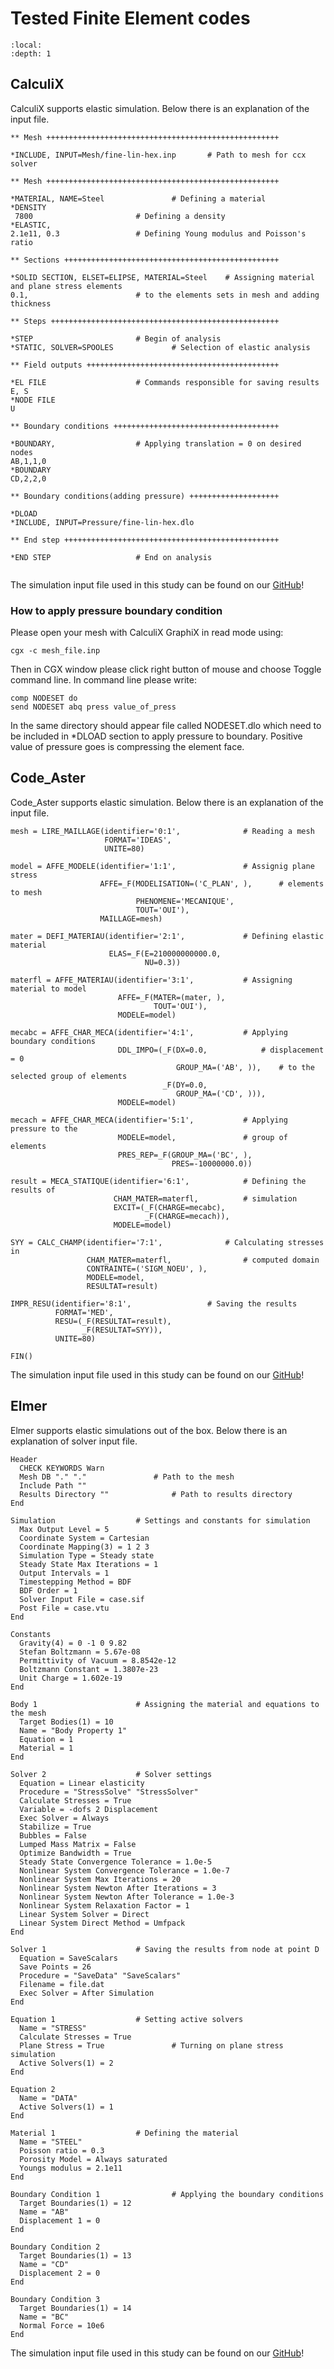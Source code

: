 # Tested Finite Element codes
```{contents} Table of Contents
:local: 
:depth: 1
```
## CalculiX

CalculiX supports elastic simulation. Below there is an explanation of the input file.

```
** Mesh ++++++++++++++++++++++++++++++++++++++++++++++++++++

*INCLUDE, INPUT=Mesh/fine-lin-hex.inp		# Path to mesh for ccx solver

** Mesh ++++++++++++++++++++++++++++++++++++++++++++++++++++

*MATERIAL, NAME=Steel				# Defining a material
*DENSITY
 7800						# Defining a density
*ELASTIC,
2.1e11, 0.3					# Defining Young modulus and Poisson's ratio

** Sections ++++++++++++++++++++++++++++++++++++++++++++++++

*SOLID SECTION, ELSET=ELIPSE, MATERIAL=Steel 	# Assigning material and plane stress elements
0.1,						# to the elements sets in mesh and adding thickness

** Steps +++++++++++++++++++++++++++++++++++++++++++++++++++

*STEP						# Begin of analysis
*STATIC, SOLVER=SPOOLES				# Selection of elastic analysis

** Field outputs +++++++++++++++++++++++++++++++++++++++++++

*EL FILE					# Commands responsible for saving results
E, S
*NODE FILE
U

** Boundary conditions +++++++++++++++++++++++++++++++++++++

*BOUNDARY,					# Applying translation = 0 on desired nodes
AB,1,1,0
*BOUNDARY
CD,2,2,0

** Boundary conditions(adding pressure) ++++++++++++++++++++

*DLOAD
*INCLUDE, INPUT=Pressure/fine-lin-hex.dlo

** End step ++++++++++++++++++++++++++++++++++++++++++++++++

*END STEP					# End on analysis


```
The simulation input file used in this study can be found on our [GitHub](https://github.com/spolanski/CoFEA/tree/master/benchmarks/04-eliptic-membrane/model_setup/Model_CalculiX)!

### How to apply pressure boundary condition

Please open your mesh with CalculiX GraphiX in read mode using:

```
cgx -c mesh_file.inp
```
Then in CGX window please click right button of mouse and choose Toggle command line. In command line please write:

```
comp NODESET do
send NODESET abq press value_of_press
```
In the same directory should appear file called NODESET.dlo which need to be included in *DLOAD section to apply pressure to boundary.
Positive value of pressure goes is compressing the element face.

## Code_Aster

Code_Aster supports elastic simulation. Below there is an explanation of the input file.


```
mesh = LIRE_MAILLAGE(identifier='0:1',				# Reading a mesh
                     FORMAT='IDEAS',
                     UNITE=80)

model = AFFE_MODELE(identifier='1:1',				# Assignig plane stress
                    AFFE=_F(MODELISATION=('C_PLAN', ),		# elements to mesh
                            PHENOMENE='MECANIQUE',
                            TOUT='OUI'),
                    MAILLAGE=mesh)

mater = DEFI_MATERIAU(identifier='2:1',				# Defining elastic material
                      ELAS=_F(E=210000000000.0,
                              NU=0.3))

materfl = AFFE_MATERIAU(identifier='3:1',			# Assigning material to model
                        AFFE=_F(MATER=(mater, ),
                                TOUT='OUI'),
                        MODELE=model)

mecabc = AFFE_CHAR_MECA(identifier='4:1',			# Applying boundary conditions
                        DDL_IMPO=(_F(DX=0.0,			# displacement = 0
                                     GROUP_MA=('AB', )),	# to the selected group of elements
                                  _F(DY=0.0,
                                     GROUP_MA=('CD', ))),
                        MODELE=model)

mecach = AFFE_CHAR_MECA(identifier='5:1',			# Applying pressure to the
                        MODELE=model,				# group of elements
                        PRES_REP=_F(GROUP_MA=('BC', ),
                                    PRES=-10000000.0))

result = MECA_STATIQUE(identifier='6:1',			# Defining the results of
                       CHAM_MATER=materfl,			# simulation
                       EXCIT=(_F(CHARGE=mecabc),
                              _F(CHARGE=mecach)),
                       MODELE=model)

SYY = CALC_CHAMP(identifier='7:1',				# Calculating stresses in
                 CHAM_MATER=materfl,				# computed domain
                 CONTRAINTE=('SIGM_NOEU', ),
                 MODELE=model,
                 RESULTAT=result)

IMPR_RESU(identifier='8:1',					# Saving the results
          FORMAT='MED',	  
          RESU=(_F(RESULTAT=result),
                _F(RESULTAT=SYY)),
          UNITE=80)

FIN()

```
The simulation input file used in this study can be found on our [GitHub](https://github.com/spolanski/CoFEA/tree/master/benchmarks/04-eliptic-membrane/model_setup//Model_Code_Aster)!

## Elmer

Elmer supports elastic simulations out of the box. Below there is an explanation of solver input file.

```
Header
  CHECK KEYWORDS Warn
  Mesh DB "." "."				# Path to the mesh
  Include Path ""
  Results Directory ""				# Path to results directory
End

Simulation					# Settings and constants for simulation
  Max Output Level = 5
  Coordinate System = Cartesian
  Coordinate Mapping(3) = 1 2 3
  Simulation Type = Steady state
  Steady State Max Iterations = 1
  Output Intervals = 1
  Timestepping Method = BDF
  BDF Order = 1
  Solver Input File = case.sif
  Post File = case.vtu
End

Constants
  Gravity(4) = 0 -1 0 9.82
  Stefan Boltzmann = 5.67e-08
  Permittivity of Vacuum = 8.8542e-12
  Boltzmann Constant = 1.3807e-23
  Unit Charge = 1.602e-19
End

Body 1						# Assigning the material and equations to the mesh
  Target Bodies(1) = 10
  Name = "Body Property 1"
  Equation = 1
  Material = 1
End

Solver 2					# Solver settings
  Equation = Linear elasticity
  Procedure = "StressSolve" "StressSolver"
  Calculate Stresses = True
  Variable = -dofs 2 Displacement
  Exec Solver = Always
  Stabilize = True
  Bubbles = False
  Lumped Mass Matrix = False
  Optimize Bandwidth = True
  Steady State Convergence Tolerance = 1.0e-5
  Nonlinear System Convergence Tolerance = 1.0e-7
  Nonlinear System Max Iterations = 20
  Nonlinear System Newton After Iterations = 3
  Nonlinear System Newton After Tolerance = 1.0e-3
  Nonlinear System Relaxation Factor = 1
  Linear System Solver = Direct
  Linear System Direct Method = Umfpack
End

Solver 1					# Saving the results from node at point D
  Equation = SaveScalars
  Save Points = 26
  Procedure = "SaveData" "SaveScalars"
  Filename = file.dat
  Exec Solver = After Simulation
End

Equation 1					# Setting active solvers
  Name = "STRESS"
  Calculate Stresses = True
  Plane Stress = True				# Turning on plane stress simulation
  Active Solvers(1) = 2
End

Equation 2
  Name = "DATA"
  Active Solvers(1) = 1
End

Material 1					# Defining the material
  Name = "STEEL"
  Poisson ratio = 0.3
  Porosity Model = Always saturated
  Youngs modulus = 2.1e11
End

Boundary Condition 1				# Applying the boundary conditions
  Target Boundaries(1) = 12
  Name = "AB"
  Displacement 1 = 0
End

Boundary Condition 2
  Target Boundaries(1) = 13
  Name = "CD"
  Displacement 2 = 0
End

Boundary Condition 3
  Target Boundaries(1) = 14
  Name = "BC"
  Normal Force = 10e6
End

```


The simulation input file used in this study can be found on our [GitHub](https://github.com/spolanski/CoFEA/tree/master/benchmarks/04-eliptic-membrane/model_setup//Model_ElmerGUI)!
